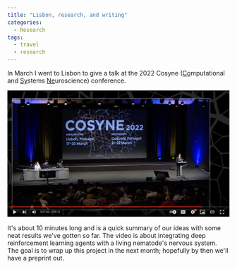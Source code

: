 ```yaml
---
title: "Lisbon, research, and writing"
categories:
  - Research
tags:
  - travel
  - research
---
```


In March I went to Lisbon to give a talk at the 2022 Cosyne (<ins>Co</ins>mputational and <ins>Sy</ins>stems <ins>Ne</ins>uroscience) conference. 

[![Deep RL and C. elegans, Cosyne 2022](/../assets/images/2022-05-02_video.png)](https://www.youtube.com/watch?v=oGzXMhxlx3g&t=3h27m54s)

It's about 10 minutes long and is a quick summary of our ideas with some neat results we've gotten so far. The video is about integrating deep reinforcement learning agents with a living nematode's nervous system. The goal is to wrap up this project in the next month; hopefully by then we'll have a preprint out.
